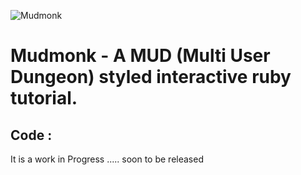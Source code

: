 ![Mudmonk](https://raw.github.com/metaritical/Mudmonk/master/misc/mudmonk.png)

# Mudmonk - A MUD (Multi User Dungeon) styled interactive ruby tutorial.

## Code :
It is a work in Progress ..... soon to be released
